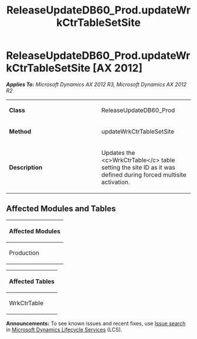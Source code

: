 ﻿---
title: ReleaseUpdateDB60_Prod.updateWrkCtrTableSetSite
TOCTitle: ReleaseUpdateDB60_Prod.updateWrkCtrTableSetSite
ms:assetid: 9f355fc9-b952-8a2b-a997-ecfdbc4ba3f1
ms:mtpsurl: https://msdn.microsoft.com/en-us/library/JJ736674(v=AX.60)
ms:contentKeyID: 49710106
ms.date: 05/18/2015
mtps_version: v=AX.60
---

# ReleaseUpdateDB60\_Prod.updateWrkCtrTableSetSite [AX 2012]


_**Applies To:** Microsoft Dynamics AX 2012 R3, Microsoft Dynamics AX 2012 R2_

<table>
<colgroup>
<col style="width: 50%" />
<col style="width: 50%" />
</colgroup>
<tbody>
<tr class="odd">
<td><p><strong>Class</strong></p></td>
<td><p>ReleaseUpdateDB60_Prod</p></td>
</tr>
<tr class="even">
<td><p><strong>Method</strong></p></td>
<td><p>updateWrkCtrTableSetSite</p></td>
</tr>
<tr class="odd">
<td><p><strong>Description</strong></p></td>
<td><p>Updates the &lt;c&gt;WrkCtrTable&lt;/c&gt; table setting the site ID as it was defined during forced multisite activation.</p></td>
</tr>
</tbody>
</table>


## Affected Modules and Tables

<table>
<colgroup>
<col style="width: 100%" />
</colgroup>
<thead>
<tr class="header">
<th><p>Affected Modules</p></th>
</tr>
</thead>
<tbody>
<tr class="odd">
<td><p>Production</p></td>
</tr>
</tbody>
</table>


<table>
<colgroup>
<col style="width: 100%" />
</colgroup>
<thead>
<tr class="header">
<th><p>Affected Tables</p></th>
</tr>
</thead>
<tbody>
<tr class="odd">
<td><p>WrkCtrTable</p></td>
</tr>
</tbody>
</table>

  
**Announcements:** To see known issues and recent fixes, use [Issue search](http://go.microsoft.com/fwlink/?linkid=389258) in [Microsoft Dynamics Lifecycle Services](http://go.microsoft.com/fwlink/?linkid=306505) (LCS).


